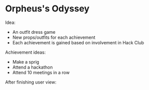 # Orpheus's Odyssey
Idea:
- An outfit dress game 
- New props/outfits for each achievement 
- Each achievement is gained based on involvement in Hack Club

Achievement ideas:
- Make a sprig
- Attend a hackathon
- Attend 10 meetings in a row

After finishing user view: